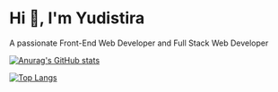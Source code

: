 # Hi 👋, I'm Yudistira
A passionate Front-End Web Developer and Full Stack Web Developer

[![Anurag's GitHub stats](https://github-readme-stats.vercel.app/api?username=yudisyudistira12&show_icons=true&theme=radical)](https://github.com/yudisyudistira12/github-readme-stats&show_icons=true&theme=radical)

[![Top Langs](https://github-readme-stats.vercel.app/api/top-langs/?username=yudisyudistira12)](https://github.com/yudisyudistira12/github-readme-stats)
